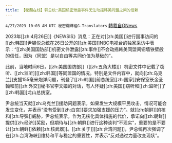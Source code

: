 ```yaml
---
title: 【秘翻在线】韩总统:美国机密泄露事件无法动摇韩美同盟之间的信赖
---
```

`4/27/2023 10:03 AM UTC 秘密翻譯組G-Translators` [轉載自GNews](https://gnews.org/articles/1257163)

        

2023年[[zh:4月26日]]《NEWSIS》消息：正在对[[zh:美国]]进行国事访问的[[zh:韩国]]尹锡悦总统在26日公开的[[zh:美国]]NBC电视台的独家采访中表示：“[[zh:美国国防部]]机密文件泄露[[zh:事件]]不会动摇韩美同盟间铜墙铁壁般的信任，因为（同盟）是以自由等共同价值为基础的”。

此前，当地时间6日，[[zh:美国国防部]]（[[zh:五角大楼]]）机密文件中记载了窃听、[[zh:监听]][[zh:韩国]]等同盟国的情况。特别是文件内容中，就向[[zh:乌克兰]]支援155毫米炮弹问题，刊登了[[zh:韩国]]前总统室[[zh:国家]]安保室长金圣翰和前[[zh:外交]]秘书官李文姬的对话，有人怀疑[[zh:美国]]窃听和[[zh:监听]]了[[zh:韩国]]龙山总统室。

尹总统当天就[[zh:乌克兰]]援助问题表示，如果发生大规模平民攻击，情况可能会发生变化，并表示“没有受到[[zh:白宫]]要求加强支援的压力”。就[[zh:朝鲜]]的核和[[zh:导弹]]威胁，尹总统表示，作为无核化具体措施的代价，承诺向[[zh:朝鲜]]提供[[zh:经济]]奖励，但期待与[[zh:朝鲜]]进行这种谈判“不现实”，重要的是不要让[[zh:朝鲜]]依赖[[zh:核武器]]。[[zh:关于]][[zh:台湾问题]]，尹总统再次强调了在[[zh:台湾海峡]]维持和平与稳定的重要性，并表示“反对通过力量改变现状”。
